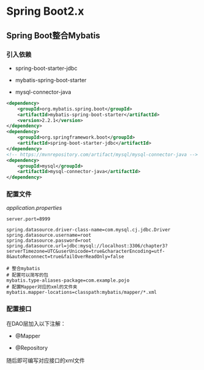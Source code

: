 # Spring Boot2.x

## Spring Boot整合Mybatis

### 引入依赖

- spring-boot-starter-jdbc

- mybatis-spring-boot-starter

- mysql-connector-java

```xml
<dependency>
	<groupId>org.mybatis.spring.boot</groupId>
	<artifactId>mybatis-spring-boot-starter</artifactId>
	<version>2.2.1</version>
</dependency>
<dependency>
	<groupId>org.springframework.boot</groupId>
	<artifactId>spring-boot-starter-jdbc</artifactId>
</dependency>
<!-- https://mvnrepository.com/artifact/mysql/mysql-connector-java -->
<dependency>
	<groupId>mysql</groupId>
	<artifactId>mysql-connector-java</artifactId>
</dependency>
```



### 配置文件

*application.properties*

```properties
server.port=8999

spring.datasource.driver-class-name=com.mysql.cj.jdbc.Driver
spring.datasource.username=root
spring.datasource.password=root
spring.datasource.url=jdbc:mysql://localhost:3306/chapter3?serverTimezone=UTC&userUnicode=true&characterEncoding=utf-8&autoReconnect=true&failOverReadOnly=false

# 整合mybatis
# 配置可以简写的包
mybatis.type-aliases-package=com.example.pojo
# 配置Mapper对应的xml的文件夹
mybatis.mapper-locations=classpath:mybatis/mapper/*.xml

```



### 配置接口

在DAO层加入以下注解：

- @Mapper 

- @Repository

随后即可编写对应接口的xml文件